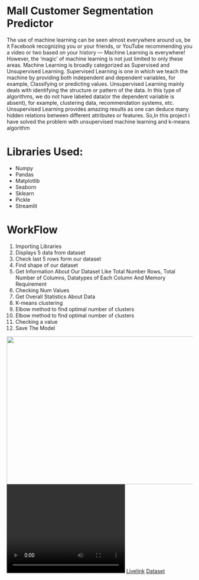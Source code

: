<html>

<body>
<h1>Mall Customer Segmentation Predictor</h1>
<p>The use of machine learning can be seen almost everywhere around us, be it Facebook recognizing you or your friends, or YouTube recommending you a video or two based on your history — Machine Learning is everywhere!
However, the ‘magic’ of machine learning is not just limited to only these areas.
Machine Learning is broadly categorized as Supervised and Unsupervised Learning.
Supervised Learning is one in which we teach the machine by providing both independent and dependent variables, for example, Classifying or predicting values.
Unsupervised Learning mainly deals with identifying the structure or pattern of the data. In this type of algorithms, we do not have labeled data(or the dependent variable is absent), for example, clustering data, recommendation systems, etc.
Unsupervised Learning provides amazing results as one can deduce many hidden relations between different attributes or features.
So,In this project i have solved the problem with unsupervised machine learning and k-means algorithm</p>
<h1>Libraries Used: </h1>
<ul>
<li>Numpy</li>
<li>Pandas</li>
<li>Matplotlib</li>
<li>Seaborn</li>
<li>Sklearn</li>
<li>Pickle</li>
<li>Streamlit</li>
</ul>
<h1><b>WorkFlow</b></h1>

<ol>
<li>Importing Libraries</li>
<li>Displays 5 data from dataset</li>
<li>Check last 5 rows form our dataset</li>
<li>Find shape of our dataset</li>
<li>Get Information About Our Dataset Like Total Number Rows, Total Number of Columns, Datatypes of Each Column And Memory Requirement</li>
<li>Checking Num Values</li>
<li>Get Overall Statistics About Data</li>
<li>K-means clustering</li>
<li>Elbow method to find optimal number of clusters</li>
<li>Elbow method to find optimal number of clusters</li>
<li>Checking a value</li>
<li>Save The Model</li>
</ol>
<img src="project.png" width="700" height="400">
<video width="320" height="240" controls src="./files/smsSpamDetector.mp4">
  <source src="" type="video/mp4">
Video: 
</video>
<a href="https://smsemailspamdetector.herokuapp.com/">Livelink</a>
<a href="https://www.kaggle.com/datasets/uciml/sms-spam-collection-dataset">Dataset</a>
</body>

</html>
